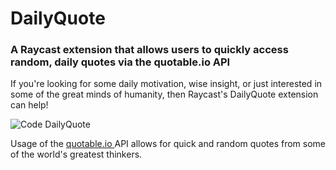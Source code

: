 # DailyQuote
### A Raycast extension that allows users to quickly access random, daily quotes via the quotable.io API
If you're looking for some daily motivation, wise insight, or just interested in some of the great minds of humanity, then Raycast's DailyQuote extension can help!

![Code DailyQuote](https://github.com/bearwithtea/DailyQuote/assets/132114816/0cf88429-2f8c-44f2-9cf1-30f7fcb6dfb8)

Usage of the <a href = "https://github.com/lukePeavey/quotable?tab=readme-ov-file#get-random-quotes"> quotable.io </a>  API allows for quick and random quotes from some of the world's greatest thinkers.

